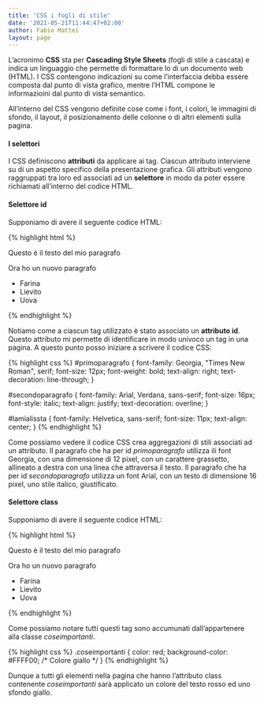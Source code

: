 ```yaml
---
title: 'CSS i fogli di stile'
date: '2021-05-21T11:44:47+02:00'
author: Fabio Mattei
layout: page
---
```


L’acronimo **CSS** sta per **Cascading Style Sheets** (fogli di stile a cascata) e indica un linguaggio che permette di formattare lo di un documento web (HTML). I CSS contengono indicazioni su come l’interfaccia debba essere composta dal punto di vista grafico, mentre l’HTML compone le informazioini dal punto di vista semantico.

All’interno del CSS vengono definite cose come i font, i colori, le immagini di sfondo, il layout, il posizionamento delle colonne o di altri elementi sulla pagina.

#### I selettori

I CSS definiscono **attributi** da applicare ai tag. Ciascun attributo interviene su di un aspetto specifico della presentazione grafica. Gli attributi vengono raggruppati tra loro ed associati ad un **selettore** in modo da poter essere richiamati all’interno del codice HTML.

#### Selettore id

Supponiamo di avere il seguente codice HTML:


{% highlight html %}
<p id="primoparagrafo">Questo è il testo del mio paragrafo</p>

<p id="secondoparagrafo">Ora ho un nuovo paragrafo</p>

<ul id="lamialissta">
    <li>Farina</li>
    <li>Lievito</li>
    <li>Uova</li>
</ul>
{% endhighlight %}

Notiamo come a ciascun tag utilizzato è stato associato un **attributo id**. Questo attributo mi permette di identificare in modo univoco un tag in una pagina. A questo punto posso iniziare a scrivere il codice CSS:


{% highlight css %}
#primoparagrafo {
    font-family: Georgia, "Times New Roman", serif;
    font-size: 12px;
    font-weight: bold;
    text-align: right;
    text-decoration: line-through;
}

#secondoparagrafo {
    font-family: Arial, Verdana, sans-serif;
    font-size: 16px;
    font-style: italic;
    text-align: justify;
    text-decoration: overline;
}

#lamialissta {
    font-family: Helvetica, sans-serif;
    font-size: 11px;
    text-align: center;
}
{% endhighlight %}

Come possiamo vedere il codice CSS crea aggregazioni di stili associati ad un attributo. Il paragrafo che ha per id *primoparagrafo* utilizza ili font Georgia, con una dimensione di 12 pixel, con un carattere grassetto, allineato a destra con una linea che attraversa il testo. Il paragrafo che ha per id *secondoparagrafo* utilizza un font Arial, con un testo di dimensione 16 pixel, uno stile italico, giustificato.

#### Selettore class

Supponiamo di avere il seguente codice HTML:


{% highlight html %}
<p class="coseimportanti">Questo è il testo del mio paragrafo</p>

<p class="coseimportanti">Ora ho un nuovo paragrafo</p>

<ul class="coseimportanti">
    <li>Farina</li>
    <li>Lievito</li>
    <li>Uova</li>
</ul>
{% endhighlight %}

Come possiamo notare tutti questi tag sono accumunati dall’appartenere alla classe *coseimportanti*.


{% highlight css %}
.coseimportanti {
    color: red;
    background-color: #FFFF00; /* Colore giallo */
}
{% endhighlight %}

Dunque a tutti gli elementi nella pagina che hanno l’attributo class contenente *coseimportanti* sarà applicato un colore del testo rosso ed uno sfondo giallo.
